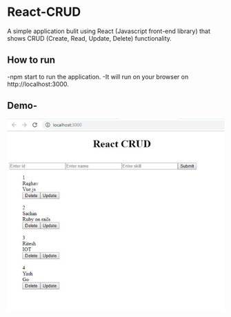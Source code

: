 # React-CRUD
A simple application bulit using React (Javascript front-end library) that shows CRUD (Create, Read, Update, Delete) functionality.

## How to run
-npm start to run the application.
-It will run on your browser on http://localhost:3000.

## Demo-
<img src="https://github.com/rahul2412/React-CRUD/blob/master/images/Capture.JPG" alt="Demo of application">


